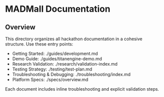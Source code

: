 # MADMall Documentation

## Overview

This directory organizes all hackathon documentation in a cohesive structure. Use these entry points:

- Getting Started: ./guides/development.md
- Demo Guide: ./guides/titanengine-demo.md
- Research Validation: ./research/validation-index.md
- Testing Strategy: ./testing/test-plan.md
- Troubleshooting & Debugging: ./troubleshooting/index.md
- Platform Specs: ./specs/overview.md

Each document includes inline troubleshooting and explicit validation steps.


